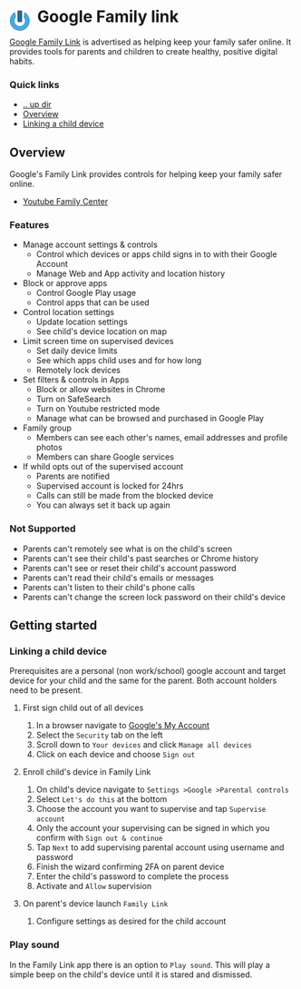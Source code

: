 # Google Family link <img style="margin: 6px 13px 0px 0px" align="left" src="../../data/images/logo_36x36.png" />

[Google Family Link](https://families.google/familylink/) is advertised as helping keep your family 
safer online. It provides tools for parents and children to create healthy, positive digital habits.

### Quick links
* [.. up dir](../README.md)
* [Overview](#overview)
* [Linking a child device](#linking-a-child-device)

## Overview
Google's Family Link provides controls for helping keep your family safer online.
* [Youtube Family Center](https://families.youtube.com)

### Features
* Manage account settings & controls
  * Control which devices or apps child signs in to with their Google Account
  * Manage Web and App activity and location history
* Block or approve apps
  * Control Google Play usage
  * Control apps that can be used
* Control location settings
  * Update location settings
  * See child's device location on map
* Limit screen time on supervised devices
  * Set daily device limits
  * See which apps child uses and for how long
  * Remotely lock devices
* Set filters & controls in Apps
  * Block or allow websites in Chrome
  * Turn on SafeSearch
  * Turn on Youtube restricted mode
  * Manage what can be browsed and purchased in Google Play
* Family group
  * Members can see each other's names, email addresses and profile photos
  * Members can share Google services
* If whild opts out of the supervised account
  * Parents are notified
  * Supervised account is locked for 24hrs
  * Calls can still be made from the blocked device
  * You can always set it back up again

### Not Supported
* Parents can't remotely see what is on the child's screen
* Parents can't see their child's past searches or Chrome history
* Parents can't see or reset their child's account password
* Parents can't read their child's emails or messages
* Parents can't listen to their child's phone calls
* Parents can't change the screen lock password on their child's device

## Getting started

### Linking a child device
Prerequisites are a personal (non work/school) google account and target device for your child and 
the same for the parent. Both account holders need to be present.

1. First sign child out of all devices
   1. In a browser navigate to [Google's My Account](https://myaccount.google.com)
   2. Select the `Security` tab on the left
   3. Scroll down to `Your devices` and click `Manage all devices`
   4. Click on each device and choose `Sign out`

2. Enroll child's device in Family Link
   1. On child's device navigate to `Settings >Google >Parental controls`
   2. Select `Let's do this` at the bottom
   3. Choose the account you want to supervise and tap `Supervise account`
   4. Only the account your supervising can be signed in which you confirm with `Sign out & continue`
   5. Tap `Next` to add supervising parental account using username and password
   6. Finish the wizard confirming 2FA on parent device
   7. Enter the child's password to complete the process
   8. Activate and `Allow` supervision
2. On parent's device launch `Family Link`
   1. Configure settings as desired for the child account

### Play sound
In the Family Link app there is an option to `Play sound`. This will play a simple beep on the 
child's device until it is stared and dismissed.


